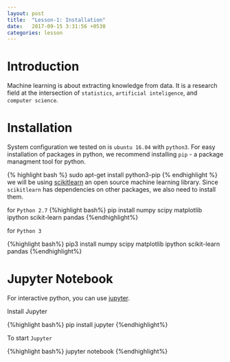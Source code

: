 ```yaml
---
layout: post
title:  "Lesson-1: Installation"
date:   2017-09-15 3:31:56 +0530
categories: lesson
---
```

# Introduction

Machine learning is about extracting knowledge from data. It is a research field at the intersection of `statistics`, `artificial inteligence`, and `computer science`.

# Installation
System configuration we tested on is  `ubuntu 16.04` with `python3`. For easy installation of packages in python, we recommend installing `pip` - a package managment tool for python. 

{% highlight bash %}
sudo apt-get install python3-pip
{% endhighlight %}
we will be using [scikitlearn](http://scikit-learn.org/stable/index.html) an open source machine learning library. Since `scikitlearn` has dependencies on other packages, we also need to install them.

for `Python 2.7` 
{%highlight bash%}
pip install numpy scipy matplotlib ipython scikit-learn pandas
{%endhighlight%}

for `Python 3` 

{%highlight bash%}
pip3 install numpy scipy matplotlib ipython scikit-learn pandas
{%endhighlight%}

# Jupyter Notebook
For interactive python, you can use [jupyter](http://jupyter.org/).

Install Jupyter

{%highlight bash%}
pip install jupyter
{%endhighlight%}

To start `Jupyter`

{%highlight bash%}
jupyter notebook
{%endhighlight%}
